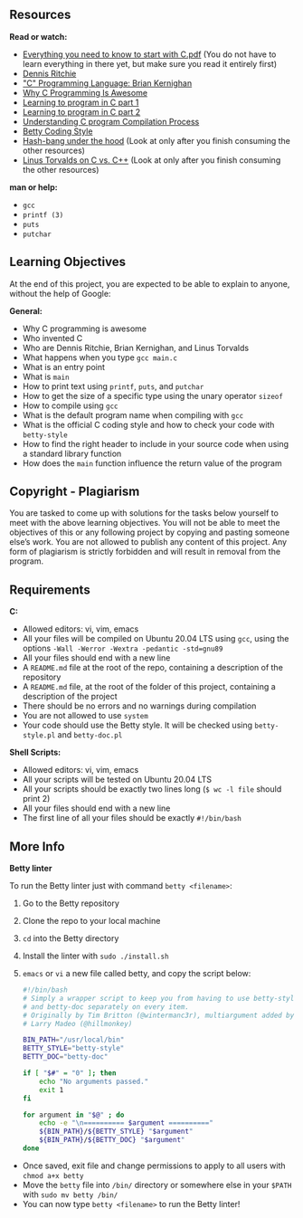 ## Resources

**Read or watch:**

- [Everything you need to know to start with C.pdf](https://intranet.alxswe.com/rltoken/P01aLj9BDfDUOv-y9x82Yw) (You do not have to learn everything in there yet, but make sure you read it entirely first)
- [Dennis Ritchie](https://intranet.alxswe.com/rltoken/YWFrRob_-Yo-_NQikMLI-g)
- ["C" Programming Language: Brian Kernighan](https://intranet.alxswe.com/rltoken/W4oygfMgAp5Hyc7o6QuSYQ)
- [Why C Programming Is Awesome](https://intranet.alxswe.com/rltoken/WYdE1novaWa0yt5fzGvLBw)
- [Learning to program in C part 1](https://intranet.alxswe.com/rltoken/aE_pZLbexuLroHA0FmjLbw)
- [Learning to program in C part 2](https://intranet.alxswe.com/rltoken/3a5y1N-0FlTaPbKRxlRLlQ)
- [Understanding C program Compilation Process](https://intranet.alxswe.com/rltoken/idYJyVfQRZ9e5aljiT5UKg)
- [Betty Coding Style](https://intranet.alxswe.com/rltoken/wJg_qB9ducisfVQNk62htg)
- [Hash-bang under the hood](https://intranet.alxswe.com/rltoken/zwv5CHLybXN6KFmsjbu_tg) (Look at only after you finish consuming the other resources)
- [Linus Torvalds on C vs. C++](https://intranet.alxswe.com/rltoken/JrokM8Pk6bd9wPqQvEfSAA) (Look at only after you finish consuming the other resources)

**man or help:**

- `gcc`
- `printf (3)`
- `puts`
- `putchar`

## Learning Objectives

At the end of this project, you are expected to be able to explain to anyone, without the help of Google:

**General:**

- Why C programming is awesome
- Who invented C
- Who are Dennis Ritchie, Brian Kernighan, and Linus Torvalds
- What happens when you type `gcc main.c`
- What is an entry point
- What is `main`
- How to print text using `printf`, `puts`, and `putchar`
- How to get the size of a specific type using the unary operator `sizeof`
- How to compile using `gcc`
- What is the default program name when compiling with `gcc`
- What is the official C coding style and how to check your code with `betty-style`
- How to find the right header to include in your source code when using a standard library function
- How does the `main` function influence the return value of the program

## Copyright - Plagiarism

You are tasked to come up with solutions for the tasks below yourself to meet with the above learning objectives. You will not be able to meet the objectives of this or any following project by copying and pasting someone else’s work. You are not allowed to publish any content of this project. Any form of plagiarism is strictly forbidden and will result in removal from the program.

## Requirements

**C:**

- Allowed editors: vi, vim, emacs
- All your files will be compiled on Ubuntu 20.04 LTS using `gcc`, using the options `-Wall -Werror -Wextra -pedantic -std=gnu89`
- All your files should end with a new line
- A `README.md` file at the root of the repo, containing a description of the repository
- A `README.md` file, at the root of the folder of this project, containing a description of the project
- There should be no errors and no warnings during compilation
- You are not allowed to use `system`
- Your code should use the Betty style. It will be checked using `betty-style.pl` and `betty-doc.pl`

**Shell Scripts:**

- Allowed editors: vi, vim, emacs
- All your scripts will be tested on Ubuntu 20.04 LTS
- All your scripts should be exactly two lines long (`$ wc -l file` should print 2)
- All your files should end with a new line
- The first line of all your files should be exactly `#!/bin/bash`

## More Info

**Betty linter**

To run the Betty linter just with command `betty <filename>`:

1. Go to the Betty repository
2. Clone the repo to your local machine
3. `cd` into the Betty directory
4. Install the linter with `sudo ./install.sh`
5. `emacs` or `vi` a new file called betty, and copy the script below:

   ```bash
   #!/bin/bash
   # Simply a wrapper script to keep you from having to use betty-style
   # and betty-doc separately on every item.
   # Originally by Tim Britton (@wintermanc3r), multiargument added by
   # Larry Madeo (@hillmonkey)

   BIN_PATH="/usr/local/bin"
   BETTY_STYLE="betty-style"
   BETTY_DOC="betty-doc"

   if [ "$#" = "0" ]; then
       echo "No arguments passed."
       exit 1
   fi

   for argument in "$@" ; do
       echo -e "\n========== $argument =========="
       ${BIN_PATH}/${BETTY_STYLE} "$argument"
       ${BIN_PATH}/${BETTY_DOC} "$argument"
   done
* Once saved, exit file and change permissions to apply to all users with `chmod a+x betty`
* Move the `betty` file into `/bin/` directory or somewhere else in your `$PATH` with `sudo mv betty /bin/`
* You can now type `betty <filename>` to run the Betty linter!
